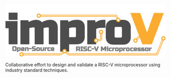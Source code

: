 ![Logo](https://github.com/astalstain/improV/blob/master/improV.png)

Collaborative effort to design and validate a RISC-V microprocessor using industry standard techniques.
